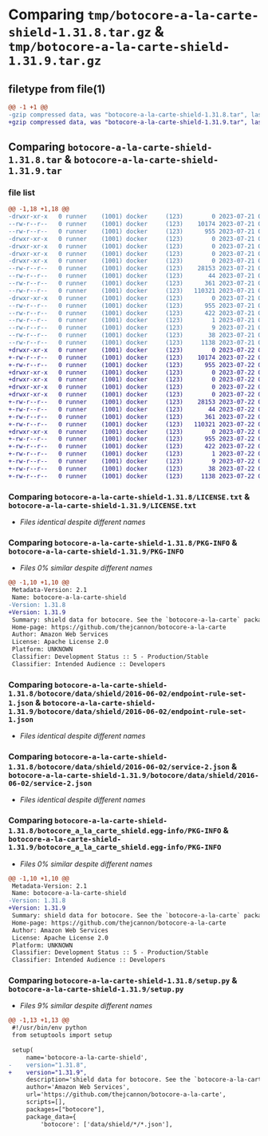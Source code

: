 # Comparing `tmp/botocore-a-la-carte-shield-1.31.8.tar.gz` & `tmp/botocore-a-la-carte-shield-1.31.9.tar.gz`

## filetype from file(1)

```diff
@@ -1 +1 @@
-gzip compressed data, was "botocore-a-la-carte-shield-1.31.8.tar", last modified: Fri Jul 21 01:22:00 2023, max compression
+gzip compressed data, was "botocore-a-la-carte-shield-1.31.9.tar", last modified: Sat Jul 22 01:21:00 2023, max compression
```

## Comparing `botocore-a-la-carte-shield-1.31.8.tar` & `botocore-a-la-carte-shield-1.31.9.tar`

### file list

```diff
@@ -1,18 +1,18 @@
-drwxr-xr-x   0 runner    (1001) docker     (123)        0 2023-07-21 01:22:00.291632 botocore-a-la-carte-shield-1.31.8/
--rw-r--r--   0 runner    (1001) docker     (123)    10174 2023-07-21 01:22:00.000000 botocore-a-la-carte-shield-1.31.8/LICENSE.txt
--rw-r--r--   0 runner    (1001) docker     (123)      955 2023-07-21 01:22:00.291632 botocore-a-la-carte-shield-1.31.8/PKG-INFO
-drwxr-xr-x   0 runner    (1001) docker     (123)        0 2023-07-21 01:22:00.287632 botocore-a-la-carte-shield-1.31.8/botocore/
-drwxr-xr-x   0 runner    (1001) docker     (123)        0 2023-07-21 01:22:00.287632 botocore-a-la-carte-shield-1.31.8/botocore/data/
-drwxr-xr-x   0 runner    (1001) docker     (123)        0 2023-07-21 01:22:00.287632 botocore-a-la-carte-shield-1.31.8/botocore/data/shield/
-drwxr-xr-x   0 runner    (1001) docker     (123)        0 2023-07-21 01:22:00.291632 botocore-a-la-carte-shield-1.31.8/botocore/data/shield/2016-06-02/
--rw-r--r--   0 runner    (1001) docker     (123)    28153 2023-07-21 01:21:06.000000 botocore-a-la-carte-shield-1.31.8/botocore/data/shield/2016-06-02/endpoint-rule-set-1.json
--rw-r--r--   0 runner    (1001) docker     (123)       44 2023-07-21 01:21:06.000000 botocore-a-la-carte-shield-1.31.8/botocore/data/shield/2016-06-02/examples-1.json
--rw-r--r--   0 runner    (1001) docker     (123)      361 2023-07-21 01:21:06.000000 botocore-a-la-carte-shield-1.31.8/botocore/data/shield/2016-06-02/paginators-1.json
--rw-r--r--   0 runner    (1001) docker     (123)   110321 2023-07-21 01:21:06.000000 botocore-a-la-carte-shield-1.31.8/botocore/data/shield/2016-06-02/service-2.json
-drwxr-xr-x   0 runner    (1001) docker     (123)        0 2023-07-21 01:22:00.291632 botocore-a-la-carte-shield-1.31.8/botocore_a_la_carte_shield.egg-info/
--rw-r--r--   0 runner    (1001) docker     (123)      955 2023-07-21 01:22:00.000000 botocore-a-la-carte-shield-1.31.8/botocore_a_la_carte_shield.egg-info/PKG-INFO
--rw-r--r--   0 runner    (1001) docker     (123)      422 2023-07-21 01:22:00.000000 botocore-a-la-carte-shield-1.31.8/botocore_a_la_carte_shield.egg-info/SOURCES.txt
--rw-r--r--   0 runner    (1001) docker     (123)        1 2023-07-21 01:22:00.000000 botocore-a-la-carte-shield-1.31.8/botocore_a_la_carte_shield.egg-info/dependency_links.txt
--rw-r--r--   0 runner    (1001) docker     (123)        9 2023-07-21 01:22:00.000000 botocore-a-la-carte-shield-1.31.8/botocore_a_la_carte_shield.egg-info/top_level.txt
--rw-r--r--   0 runner    (1001) docker     (123)       38 2023-07-21 01:22:00.291632 botocore-a-la-carte-shield-1.31.8/setup.cfg
--rw-r--r--   0 runner    (1001) docker     (123)     1138 2023-07-21 01:22:00.000000 botocore-a-la-carte-shield-1.31.8/setup.py
+drwxr-xr-x   0 runner    (1001) docker     (123)        0 2023-07-22 01:21:00.889469 botocore-a-la-carte-shield-1.31.9/
+-rw-r--r--   0 runner    (1001) docker     (123)    10174 2023-07-22 01:21:00.000000 botocore-a-la-carte-shield-1.31.9/LICENSE.txt
+-rw-r--r--   0 runner    (1001) docker     (123)      955 2023-07-22 01:21:00.889469 botocore-a-la-carte-shield-1.31.9/PKG-INFO
+drwxr-xr-x   0 runner    (1001) docker     (123)        0 2023-07-22 01:21:00.889469 botocore-a-la-carte-shield-1.31.9/botocore/
+drwxr-xr-x   0 runner    (1001) docker     (123)        0 2023-07-22 01:21:00.889469 botocore-a-la-carte-shield-1.31.9/botocore/data/
+drwxr-xr-x   0 runner    (1001) docker     (123)        0 2023-07-22 01:21:00.889469 botocore-a-la-carte-shield-1.31.9/botocore/data/shield/
+drwxr-xr-x   0 runner    (1001) docker     (123)        0 2023-07-22 01:21:00.889469 botocore-a-la-carte-shield-1.31.9/botocore/data/shield/2016-06-02/
+-rw-r--r--   0 runner    (1001) docker     (123)    28153 2023-07-22 01:20:09.000000 botocore-a-la-carte-shield-1.31.9/botocore/data/shield/2016-06-02/endpoint-rule-set-1.json
+-rw-r--r--   0 runner    (1001) docker     (123)       44 2023-07-22 01:20:09.000000 botocore-a-la-carte-shield-1.31.9/botocore/data/shield/2016-06-02/examples-1.json
+-rw-r--r--   0 runner    (1001) docker     (123)      361 2023-07-22 01:20:09.000000 botocore-a-la-carte-shield-1.31.9/botocore/data/shield/2016-06-02/paginators-1.json
+-rw-r--r--   0 runner    (1001) docker     (123)   110321 2023-07-22 01:20:09.000000 botocore-a-la-carte-shield-1.31.9/botocore/data/shield/2016-06-02/service-2.json
+drwxr-xr-x   0 runner    (1001) docker     (123)        0 2023-07-22 01:21:00.889469 botocore-a-la-carte-shield-1.31.9/botocore_a_la_carte_shield.egg-info/
+-rw-r--r--   0 runner    (1001) docker     (123)      955 2023-07-22 01:21:00.000000 botocore-a-la-carte-shield-1.31.9/botocore_a_la_carte_shield.egg-info/PKG-INFO
+-rw-r--r--   0 runner    (1001) docker     (123)      422 2023-07-22 01:21:00.000000 botocore-a-la-carte-shield-1.31.9/botocore_a_la_carte_shield.egg-info/SOURCES.txt
+-rw-r--r--   0 runner    (1001) docker     (123)        1 2023-07-22 01:21:00.000000 botocore-a-la-carte-shield-1.31.9/botocore_a_la_carte_shield.egg-info/dependency_links.txt
+-rw-r--r--   0 runner    (1001) docker     (123)        9 2023-07-22 01:21:00.000000 botocore-a-la-carte-shield-1.31.9/botocore_a_la_carte_shield.egg-info/top_level.txt
+-rw-r--r--   0 runner    (1001) docker     (123)       38 2023-07-22 01:21:00.889469 botocore-a-la-carte-shield-1.31.9/setup.cfg
+-rw-r--r--   0 runner    (1001) docker     (123)     1138 2023-07-22 01:21:00.000000 botocore-a-la-carte-shield-1.31.9/setup.py
```

### Comparing `botocore-a-la-carte-shield-1.31.8/LICENSE.txt` & `botocore-a-la-carte-shield-1.31.9/LICENSE.txt`

 * *Files identical despite different names*

### Comparing `botocore-a-la-carte-shield-1.31.8/PKG-INFO` & `botocore-a-la-carte-shield-1.31.9/PKG-INFO`

 * *Files 0% similar despite different names*

```diff
@@ -1,10 +1,10 @@
 Metadata-Version: 2.1
 Name: botocore-a-la-carte-shield
-Version: 1.31.8
+Version: 1.31.9
 Summary: shield data for botocore. See the `botocore-a-la-carte` package for more info.
 Home-page: https://github.com/thejcannon/botocore-a-la-carte
 Author: Amazon Web Services
 License: Apache License 2.0
 Platform: UNKNOWN
 Classifier: Development Status :: 5 - Production/Stable
 Classifier: Intended Audience :: Developers
```

### Comparing `botocore-a-la-carte-shield-1.31.8/botocore/data/shield/2016-06-02/endpoint-rule-set-1.json` & `botocore-a-la-carte-shield-1.31.9/botocore/data/shield/2016-06-02/endpoint-rule-set-1.json`

 * *Files identical despite different names*

### Comparing `botocore-a-la-carte-shield-1.31.8/botocore/data/shield/2016-06-02/service-2.json` & `botocore-a-la-carte-shield-1.31.9/botocore/data/shield/2016-06-02/service-2.json`

 * *Files identical despite different names*

### Comparing `botocore-a-la-carte-shield-1.31.8/botocore_a_la_carte_shield.egg-info/PKG-INFO` & `botocore-a-la-carte-shield-1.31.9/botocore_a_la_carte_shield.egg-info/PKG-INFO`

 * *Files 0% similar despite different names*

```diff
@@ -1,10 +1,10 @@
 Metadata-Version: 2.1
 Name: botocore-a-la-carte-shield
-Version: 1.31.8
+Version: 1.31.9
 Summary: shield data for botocore. See the `botocore-a-la-carte` package for more info.
 Home-page: https://github.com/thejcannon/botocore-a-la-carte
 Author: Amazon Web Services
 License: Apache License 2.0
 Platform: UNKNOWN
 Classifier: Development Status :: 5 - Production/Stable
 Classifier: Intended Audience :: Developers
```

### Comparing `botocore-a-la-carte-shield-1.31.8/setup.py` & `botocore-a-la-carte-shield-1.31.9/setup.py`

 * *Files 9% similar despite different names*

```diff
@@ -1,13 +1,13 @@
 #!/usr/bin/env python
 from setuptools import setup
 
 setup(
     name='botocore-a-la-carte-shield',
-    version="1.31.8",
+    version="1.31.9",
     description='shield data for botocore. See the `botocore-a-la-carte` package for more info.',
     author='Amazon Web Services',
     url='https://github.com/thejcannon/botocore-a-la-carte',
     scripts=[],
     packages=["botocore"],
     package_data={
         'botocore': ['data/shield/*/*.json'],
```


